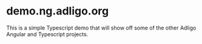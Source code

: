# demo.ng.adligo.org
This is a simple Typescript demo that will show off some of the other Adligo Angular and Typescript projects. 
